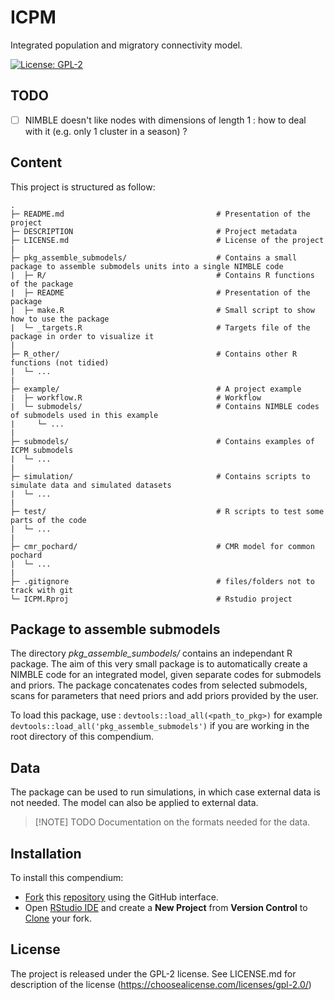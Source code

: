 # ICPM
Integrated population and migratory connectivity model.


[![License:
GPL-2](https://img.shields.io/badge/License-GPL%20v2-blue.svg)](https://choosealicense.com/licenses/gpl-2.0/)



## TODO

- [ ] NIMBLE doesn't like nodes with dimensions of length 1 : how to deal with it (e.g. only 1 cluster in a season) ?


## Content

This project is structured as follow:

```
.
├─ README.md                                  # Presentation of the project
├─ DESCRIPTION                                # Project metadata
├─ LICENSE.md                                 # License of the project
|
├─ pkg_assemble_submodels/                    # Contains a small package to assemble submodels units into a single NIMBLE code
|  ├─ R/                                      # Contains R functions of the package
|  ├─ README                                  # Presentation of the package
|  ├─ make.R                                  # Small script to show how to use the package
|  └─ _targets.R                              # Targets file of the package in order to visualize it
|
├─ R_other/                                   # Contains other R functions (not tidied)
|  └─ ...
|
├─ example/                                   # A project example
|  ├─ workflow.R                              # Workflow
|  └─ submodels/                              # Contains NIMBLE codes of submodels used in this example
|     └─ ...
|
├─ submodels/                                 # Contains examples of ICPM submodels
|  └─ ...
|
├─ simulation/                                # Contains scripts to simulate data and simulated datasets
|  └─ ...
|
├─ test/                                      # R scripts to test some parts of the code
|  └─ ...
|
├─ cmr_pochard/                               # CMR model for common pochard
|  └─ ...
|
├─ .gitignore                                 # files/folders not to track with git 
└─ ICPM.Rproj                                 # Rstudio project
```

## Package to assemble submodels

The directory *pkg_assemble_sumbodels/* contains an independant R package. The aim of this very small package is to automatically create a NIMBLE code for an integrated model, given separate codes for submodels and priors.
The package concatenates codes from selected submodels, scans for parameters that need priors and add priors provided by the user.

To load this package, use :
`devtools::load_all(<path_to_pkg>)`
for example `devtools::load_all('pkg_assemble_submodels')` if you are working in the root directory of this compendium.

## Data

The package can be used to run simulations, in which case external data is not needed.
The model can also be applied to external data.
> [!NOTE] TODO
> Documentation on the formats needed for the data.


## Installation

To install this compendium:

- [Fork](https://docs.github.com/en/get-started/quickstart/contributing-to-projects)
  this [repository](https://github.com/cdoucerain/ICPM_simulations.git) using the GitHub interface.
- Open [RStudio IDE](https://posit.co/products/open-source/rstudio/) and create a 
  **New Project** from **Version Control** to [Clone](https://docs.github.com/en/repositories/creating-and-managing-repositories/cloning-a-repository)
  your fork.



## License

The project is released under the GPL-2 license. 
See LICENSE.md for description of the license (https://choosealicense.com/licenses/gpl-2.0/)


